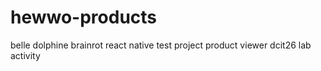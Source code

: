 # hewwo-products
belle dolphine brainrot react native test project product viewer dcit26 lab activity
